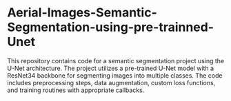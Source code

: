 # Aerial-Images-Semantic-Segmentation-using-pre-trainned-Unet
This repository contains code for a semantic segmentation project using the U-Net architecture. The project utilizes a pre-trained U-Net model with a ResNet34 backbone for segmenting images into multiple classes. The code includes preprocessing steps, data augmentation, custom loss functions, and training routines with appropriate callbacks.

